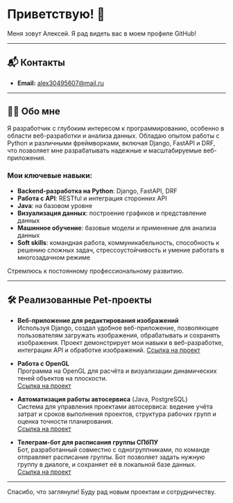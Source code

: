 # Приветствую! 👋
Меня зовут Алексей. Я рад видеть вас в моем профиле GitHub!

---

## 📬 Контакты
- **Email:** [alex30495607@mail.ru](mailto:alex30495607@mail.ru)

---

## 👨‍💻 Обо мне
Я разработчик с глубоким интересом к программированию, особенно в области веб-разработки и анализа данных. Обладаю опытом работы с Python и различными фреймворками, включая Django, FastAPI и DRF, что позволяет мне разрабатывать надежные и масштабируемые веб-приложения.

### Мои ключевые навыки:
- **Backend-разработка на Python**: Django, FastAPI, DRF
- **Работа с API**: RESTful и интеграция сторонних API
- **Java**: на базовом уровне
- **Визуализация данных**: построение графиков и представление данных
- **Машинное обучение**: базовые модели и применение для анализа данных
- **Soft skills**: командная работа, коммуникабельность, способность к решению сложных задач, стрессоустойчивость и умение работать в многозадачном режиме

Стремлюсь к постоянному профессиональному развитию.

---

## 🛠️ Реализованные Pet-проекты
- **Веб-приложение для редактирования изображений**  
  Используя Django, создал удобное веб-приложение, позволяющее пользователям загружать изображения, обрабатывать и сохранять изображения. Проект демонстрирует мои навыки в веб-разработке, интеграции API и обработке изображений.
  [Ссылка на проект](https://github.com/DumpishSad/mysite/blob/master/README.md)

- **Работа с OpenGL**  
  Программа на OpenGL для расчёта и визуализации динамических теней объектов на плоскости.  
  [Ссылка на проект](https://github.com/DumpishSad/graphicks/blob/main/README.md)

- **Автоматизация работы автосервиса** (Java, PostgreSQL)  
  Система для управления проектами автосервиса: ведение учёта затрат и сроков выполнения проектов, структура рабочих групп и оценка точности планирования.  
  [Ссылка на проект](https://github.com/DumpishSad/bd_kurs_work/blob/master/README.md)
  
- **Телеграм-бот для расписания группы СПбПУ**  
  Бот, разработанный совместно с одногруппниками, по команде отправляет расписание группы. Бот позволяет задать нужную группу в диалоге, и сохраняет её в локальной базе данных.  
  [Ссылка на проект](https://github.com/akimslava/Poly-scheduler-bot/blob/main/README.md)

---

Спасибо, что заглянули! Буду рад новым проектам и сотрудничеству.
